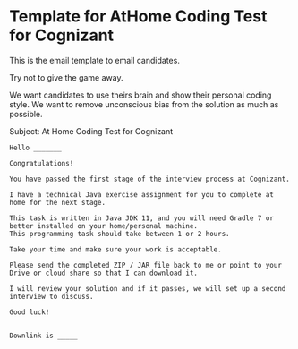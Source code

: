 # Template for AtHome Coding Test for Cognizant


This is the email template to email candidates.

Try not to give the game away. 

We want candidates to use theirs brain and show their personal coding style.
We want to remove unconscious bias from the solution as much as possible.


Subject: At Home Coding Test for Cognizant


```
Hello _______

Congratulations!

You have passed the first stage of the interview process at Cognizant.

I have a technical Java exercise assignment for you to complete at home for the next stage.

This task is written in Java JDK 11, and you will need Gradle 7 or better installed on your home/personal machine. 
This programming task should take between 1 or 2 hours.

Take your time and make sure your work is acceptable. 
 
Please send the completed ZIP / JAR file back to me or point to your Drive or cloud share so that I can download it. 
 
I will review your solution and if it passes, we will set up a second interview to discuss.

Good luck!


Downlink is _____
```
